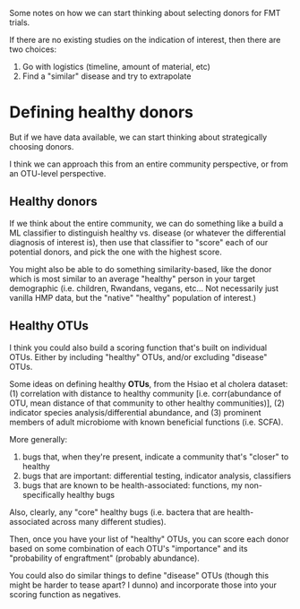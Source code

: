 Some notes on how we can start thinking about selecting donors for FMT trials.

If there are no existing studies on the indication of interest, then there are two choices:

1. Go with logistics (timeline, amount of material, etc)   
2. Find a "similar" disease and try to extrapolate    

# Defining healthy donors

But if we have data available, we can start thinking about strategically choosing donors.

I think we can approach this from an entire community perspective, or from an OTU-level perspective.

## Healthy donors

If we think about the entire community, we can do something like a build a ML classifier to distinguish healthy vs. disease (or whatever the differential diagnosis of interest is), then use that classifier to "score" each of our potential donors, and pick the one with the highest score.

You might also be able to do something similarity-based, like the donor which is most similar to an average "healthy" person in your target demographic (i.e. children, Rwandans, vegans, etc... Not necessarily just vanilla HMP data, but the "native" "healthy" population of interest.)

## Healthy OTUs

I think you could also build a scoring function that's built on individual OTUs. Either by including "healthy" OTUs, and/or excluding "disease" OTUs.

Some ideas on defining healthy **OTUs**, from the Hsiao et al cholera dataset: (1) correlation with distance to healthy community [i.e. corr(abundance of OTU, mean distance of that community to other healthy communities)], (2) indicator species analysis/differential abundance, and (3) prominent members of adult microbiome with known beneficial functions (i.e. SCFA).

More generally:
1. bugs that, when they're present, indicate a community that's "closer" to healthy   
2. bugs that are important: differential testing, indicator analysis, classifiers   
3. bugs that are known to be health-associated: functions, my non-specifically healthy bugs

Also, clearly, any "core" healthy bugs (i.e. bactera that are health-associated across many different studies).

Then, once you have your list of "healthy" OTUs, you can score each donor based on some combination of each OTU's "importance" and its "probability of engraftment" (probably abundance).

You could also do similar things to define "disease" OTUs (though this might be harder to tease apart? I dunno) and incorporate those into your scoring function as negatives.